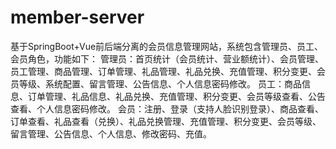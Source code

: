 # member-server
基于SpringBoot+Vue前后端分离的会员信息管理网站，系统包含管理员、员工、会员角色，功能如下： 管理员：首页统计（会员统计、营业额统计）、会员管理、员工管理、商品管理、订单管理、礼品管理、礼品兑换、充值管理、积分变更、会员等级、系统配置、留言管理、公告信息、个人信息密码修改。 员工：商品信息、订单管理、礼品信息、礼品兑换、充值管理、积分变更、会员等级查看、公告查看、个人信息密码修改。 会员：注册、登录（支持人脸识别登录）、商品查看、订单查看、礼品查看（兑换）、礼品兑换管理、充值管理、积分变更、会员等级、留言管理、公告信息、个人信息、修改密码、充值。
